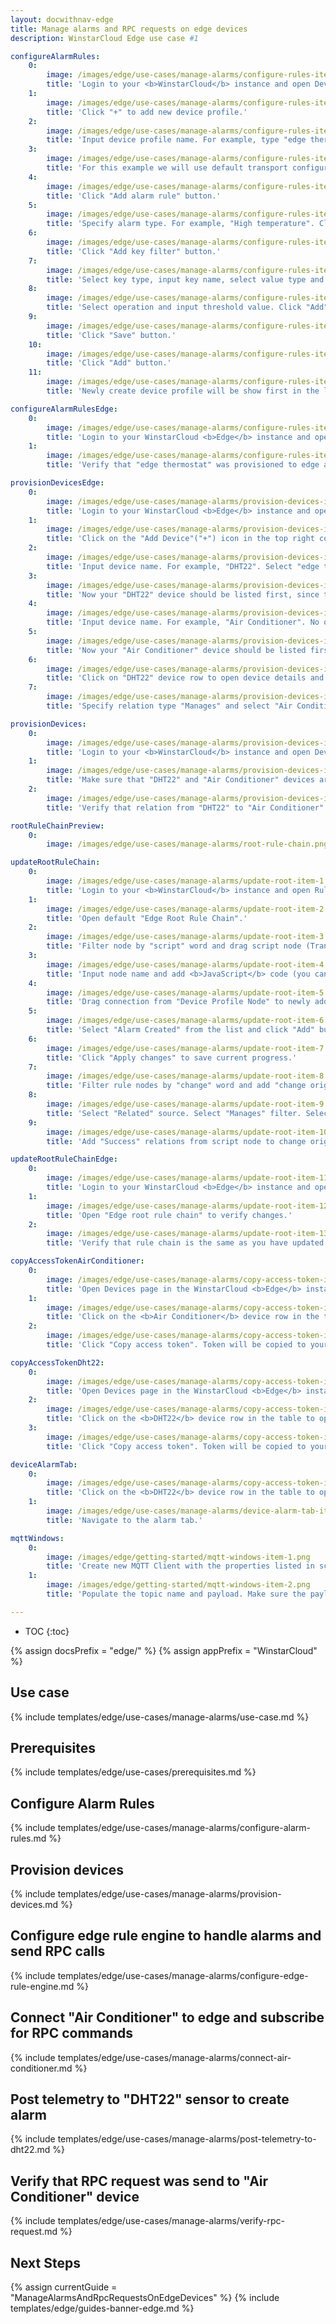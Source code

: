 ```yaml
---
layout: docwithnav-edge
title: Manage alarms and RPC requests on edge devices
description: WinstarCloud Edge use case #1

configureAlarmRules:
    0:
        image: /images/edge/use-cases/manage-alarms/configure-rules-item-1.png
        title: 'Login to your <b>WinstarCloud</b> instance and open Device profiles page.'
    1:
        image: /images/edge/use-cases/manage-alarms/configure-rules-item-2.png
        title: 'Click "+" to add new device profile.'
    2:
        image: /images/edge/use-cases/manage-alarms/configure-rules-item-3.png
        title: 'Input device profile name. For example, type "edge thermostat". Click "Transport configuration" to proceed.'
    3:
        image: /images/edge/use-cases/manage-alarms/configure-rules-item-4.png
        title: 'For this example we will use default transport configuration. Click "Alarm rules" to proceed.'        
    4:
        image: /images/edge/use-cases/manage-alarms/configure-rules-item-5.png
        title: 'Click "Add alarm rule" button.'
    5:
        image: /images/edge/use-cases/manage-alarms/configure-rules-item-6.png
        title: 'Specify alarm type. For example, "High temperature". Click "+" icon to add new alarm condition.'
    6:
        image: /images/edge/use-cases/manage-alarms/configure-rules-item-7.png
        title: 'Click "Add key filter" button.'
    7:
        image: /images/edge/use-cases/manage-alarms/configure-rules-item-8.png
        title: 'Select key type, input key name, select value type and click "Add".'
    8:
        image: /images/edge/use-cases/manage-alarms/configure-rules-item-9.png
        title: 'Select operation and input threshold value. Click "Add".'
    9:
        image: /images/edge/use-cases/manage-alarms/configure-rules-item-10.png
        title: 'Click "Save" button.'
    10:
        image: /images/edge/use-cases/manage-alarms/configure-rules-item-11.png
        title: 'Click "Add" button.'
    11:
        image: /images/edge/use-cases/manage-alarms/configure-rules-item-12.png
        title: 'Newly create device profile will be show first in the list, because default sort order is by created time.'

configureAlarmRulesEdge:
    0:
        image: /images/edge/use-cases/manage-alarms/configure-rules-item-13.png
        title: 'Login to your WinstarCloud <b>Edge</b> instance and open Device profiles page.'
    1:
        image: /images/edge/use-cases/manage-alarms/configure-rules-item-14.png
        title: 'Verify that "edge thermostat" was provisioned to edge as well.'

provisionDevicesEdge:
    0:
        image: /images/edge/use-cases/manage-alarms/provision-devices-item-1.png
        title: 'Login to your WinstarCloud <b>Edge</b> instance and open Devices page.'
    1:
        image: /images/edge/use-cases/manage-alarms/provision-devices-item-2.png
        title: 'Click on the "Add Device"("+") icon in the top right corner of the table.'
    2:
        image: /images/edge/use-cases/manage-alarms/provision-devices-item-3.png
        title: 'Input device name. For example, "DHT22". Select "edge thermostat" from device profiles list. No other changes required at this time. Click "Add" to add the device.'
    3:
        image: /images/edge/use-cases/manage-alarms/provision-devices-item-4.png
        title: 'Now your "DHT22" device should be listed first, since table sort devices using created time by default. Click "Add" to add one more device.'
    4:
        image: /images/edge/use-cases/manage-alarms/provision-devices-item-5.png
        title: 'Input device name. For example, "Air Conditioner". No other changes required at this time. Click "Add" to add the device.'
    5:
        image: /images/edge/use-cases/manage-alarms/provision-devices-item-6.png
        title: 'Now your "Air Conditioner" device should be listed first, since table sort devices using created time by default.'
    6:
        image: /images/edge/use-cases/manage-alarms/provision-devices-item-7.png
        title: 'Click on "DHT22" device row to open device details and navigate to "Relations" tab. Click "+" icon to add new relation.'
    7:
        image: /images/edge/use-cases/manage-alarms/provision-devices-item-8.png
        title: 'Specify relation type "Manages" and select "Air Conditioner" device from the list. Click "Add" to add this relation. Now we verify that devices were provisioned to cloud.'

provisionDevices:    
    0:
        image: /images/edge/use-cases/manage-alarms/provision-devices-item-10.png
        title: 'Login to your <b>WinstarCloud</b> instance and open Devices page.'
    1:
        image: /images/edge/use-cases/manage-alarms/provision-devices-item-11.png
        title: 'Make sure that "DHT22" and "Air Conditioner" devices are in the devices list.'
    2:
        image: /images/edge/use-cases/manage-alarms/provision-devices-item-12.png
        title: 'Verify that relation from "DHT22" to "Air Conditioner" was provisioned as well.'

rootRuleChainPreview:
    0:
        image: /images/edge/use-cases/manage-alarms/root-rule-chain.png

updateRootRuleChain:
    0:
        image: /images/edge/use-cases/manage-alarms/update-root-item-1.png
        title: 'Login to your <b>WinstarCloud</b> instance and open Rule chain templates page.'
    1:
        image: /images/edge/use-cases/manage-alarms/update-root-item-2.png
        title: 'Open default "Edge Root Rule Chain".'
    2:
        image: /images/edge/use-cases/manage-alarms/update-root-item-3.png
        title: 'Filter node by "script" word and drag script node (Transformation) to rule chain.'
    3:
        image: /images/edge/use-cases/manage-alarms/update-root-item-4.png
        title: 'Input node name and add <b>JavaScript</b> code (you can copy and paste it from the snippet above) to create proper <b>enable</b> command for Air Conditioner device. Click "Add" to proceed.'
    4:
        image: /images/edge/use-cases/manage-alarms/update-root-item-5.png
        title: 'Drag connection from "Device Profile Node" to newly added <b>enabled</b> script node.'
    5:
        image: /images/edge/use-cases/manage-alarms/update-root-item-6.png
        title: 'Select "Alarm Created" from the list and click "Add" button.'
    6:
        image: /images/edge/use-cases/manage-alarms/update-root-item-7.png
        title: 'Click "Apply changes" to save current progress.'
    7:
        image: /images/edge/use-cases/manage-alarms/update-root-item-8.png
        title: 'Filter rule nodes by "change" word and add "change originator" node to rule chain.'
    8:
        image: /images/edge/use-cases/manage-alarms/update-root-item-9.png
        title: 'Select "Related" source. Select "Manages" filter. Select "Device" type. Click "Add".'
    9:
        image: /images/edge/use-cases/manage-alarms/update-root-item-10.png
        title: 'Add "Success" relations from script node to change originator. Add "Success" relation from change originator to RPC Call Request node. Save changes.'

updateRootRuleChainEdge:
    0:
        image: /images/edge/use-cases/manage-alarms/update-root-item-11.png
        title: 'Login to your WinstarCloud <b>Edge</b> instance and open Rule chains page.'
    1:
        image: /images/edge/use-cases/manage-alarms/update-root-item-12.png
        title: 'Open "Edge root rule chain" to verify changes.'
    2:
        image: /images/edge/use-cases/manage-alarms/update-root-item-13.png
        title: 'Verify that rule chain is the same as you have updated on cloud.'

copyAccessTokenAirConditioner:
    0:
        image: /images/edge/use-cases/manage-alarms/copy-access-token-item-1.png
        title: 'Open Devices page in the WinstarCloud <b>Edge</b> instance.'
    1:
        image: /images/edge/use-cases/manage-alarms/copy-access-token-item-2.png
        title: 'Click on the <b>Air Conditioner</b> device row in the table to open device details.'
    2:
        image: /images/edge/use-cases/manage-alarms/copy-access-token-item-3.png
        title: 'Click "Copy access token". Token will be copied to your clipboard. Save it to a safe place.'

copyAccessTokenDht22:
    0:
        image: /images/edge/use-cases/manage-alarms/copy-access-token-item-1.png
        title: 'Open Devices page in the WinstarCloud <b>Edge</b> instance.'
    2:
        image: /images/edge/use-cases/manage-alarms/copy-access-token-item-4.png
        title: 'Click on the <b>DHT22</b> device row in the table to open device details.'
    3:
        image: /images/edge/use-cases/manage-alarms/copy-access-token-item-5.png  
        title: 'Click "Copy access token". Token will be copied to your clipboard. Save it to a safe place.'

deviceAlarmTab:
    0:
        image: /images/edge/use-cases/manage-alarms/copy-access-token-item-4.png
        title: 'Click on the <b>DHT22</b> device row in the table to open device details.'
    1:
        image: /images/edge/use-cases/manage-alarms/device-alarm-tab-item-1.png
        title: 'Navigate to the alarm tab.'

mqttWindows:
    0:
        image: /images/edge/getting-started/mqtt-windows-item-1.png
        title: 'Create new MQTT Client with the properties listed in screenshots below.'
    1:
        image: /images/edge/getting-started/mqtt-windows-item-2.png
        title: 'Populate the topic name and payload. Make sure the payload is a valid JSON document. Click "Publish" button.'

---
```

* TOC
{:toc}

{% assign docsPrefix = "edge/" %}
{% assign appPrefix = "WinstarCloud" %}

## Use case

{% include templates/edge/use-cases/manage-alarms/use-case.md %}

## Prerequisites

{% include templates/edge/use-cases/prerequisites.md %}

## Configure Alarm Rules

{% include templates/edge/use-cases/manage-alarms/configure-alarm-rules.md %}

## Provision devices

{% include templates/edge/use-cases/manage-alarms/provision-devices.md %}

## Configure edge rule engine to handle alarms and send RPC calls

{% include templates/edge/use-cases/manage-alarms/configure-edge-rule-engine.md %}

## Connect "Air Conditioner" to edge and subscribe for RPC commands

{% include templates/edge/use-cases/manage-alarms/connect-air-conditioner.md %}

## Post telemetry to "DHT22" sensor to create alarm

{% include templates/edge/use-cases/manage-alarms/post-telemetry-to-dht22.md %}

## Verify that RPC request was send to "Air Conditioner" device

{% include templates/edge/use-cases/manage-alarms/verify-rpc-request.md %}

## Next Steps

{% assign currentGuide = "ManageAlarmsAndRpcRequestsOnEdgeDevices" %}
{% include templates/edge/guides-banner-edge.md %}

